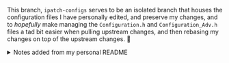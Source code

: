 This branch, `ipatch-configs` serves to be an isolated branch that houses the configuration files I have personally edited, and preserve my changes, and to _hopefully_ make managing the `Configuration.h` and `Configuration_Adv.h` files a tad bit easier when pulling upstream changes, and then rebasing my changes on top of the upstream changes. 🤞

<details>

<summary>Notes added from my personal README</summary>

## ❗️ Warning

This is an incomplete fork of Marlin 2.0.x to work with a _Creality_ **CR-10S Pro** 3d printer.  Some componentes of the printer remain stock, while other have been upgraded or removed entirely.

## Preamble

Additional documentation can be found at the [Marlin Home Page](https://marlinfw.org/).
Please test this firmware and let us know if it misbehaves in any way. Volunteers are standing by!

- upgraded from stock touch screen to **12864 full graphics display**
- upgraded from stock logic board to **SKR v1.3** with TMC 2208 v3 stepper drivers in UART mode
- upgraded stock hot end to Mosquito hotend.
- upgraded stock build plate to a ~~Wham Bam~~ with a PEX top layer / coating, and spent several hours scraping existing Al build surfaces.
- upgraded extruder to **zesty nimble v1**
- installed a zsync mount for top of z axis rods using a GT2 belt along with two GT2 20 tooth pulleys.
- replaced stock build plate adjustment springs with nylon spacers

> this fork of marlin has been tweaked to accommodate the above listed upgrades

## Understanding Changes

I've tried my best to list the changes I've made to the **Configuration.h** and **Configuration_Adv.h** files with `todo ipatch,` or `todo ipatch, ia github src` single line C style comments ie. `//`

- **todo ipatch, ia github src** I'm using the `#define` statement described from the IA github Marlin fork linked below.
- **todo ipatch** is a setting I tweaked, more than likely from watching a YouTube video.

I've been modifying the source using VS Code on macOS, and have been building Marlin 2.0.x using the integrated Platform IO VS Code extension.

To build Marlin 2.0 you'll need [Arduino IDE 1.8.8 or newer](https://www.arduino.cc/en/main/software) or [PlatformIO](http://docs.platformio.org/en/latest/ide.html#platformio-ide). We've posted detailed instructions on [Building Marlin with Arduino](https://marlinfw.org/docs/basics/install_arduino.html) and [Building Marlin with PlatformIO for ReArm](https://marlinfw.org/docs/basics/install_rearm.html) (which applies well to other 32-bit boards).

This git repo tracks the upstream bugfix-branch of marlin 2.0 and I pull those changes into the same branch locally within this repo, then create a new branch from pulled in changes on my local fork of marlin then merge in my changes that I've applied to _configuration.h_ and _configuration_adv.h_ files, and try to squash all merge conflicts in the process.

### alt git workflow

If shit hits the fan, (and it will) checkout upstream changes into local bugfix branch, then create a new branch from upstream bugfix branch and merge each file independently until the build succeeds.

- Marlin/Configuration.h
- Marlin/Configuration_adv.h
- Marlin/_Bootscreen.h
- Marlin/_Statusscreen.h
- README.md _this file, **not** its upstream counterpart_
- platofrmio.ini

To merge in each of the modified files one by one using git from a CLI.

```shell
cd "project root"
git checkout -b fresh-new-bugfix-2.0-branch-from-upstream
git checkout --patch previous-custom-marlin-branch Marlin/Configuration.h
```

## Future Upgrades

- ~~install Zesty Nimble~~
- ~~install wambam build plate~~

## Inspiration

This fork has added settings from watching various YouTube videos _too many to link to every single video_.  And has also been heavily inspired by the [InsanityAutomation fork](https://github.com/InsanityAutomation/Marlin) of Marlin, and more specifically ~~the [CrealityDwin_2.0](https://github.com/InsanityAutomation/Marlin/tree/CrealityDwin_2.0) branch from the InsanityAutomation fork of Marlin~~.

## TODOs

- [ ] setup a pin in the skr boards configuration pins file to map a pin for the filament run out sensor.
- [ ] convert printer to a smooth rail setup a la prusa style printer.
- [ ] display **layer #** of **tot num of layers** on 12864 display
- [ ] display **total time printing** and toggle between, **total time** & **remaining time**
- [ ] setup custom boot logo _personal logo_ for marlin boot process on 12864 display.
- [ ] see if it's possible to display the current speed of the current operation being performed.
- [ ] make _heater gun_ detachable from 858D unit using 7 or 8 pin GX aviation style connector(s)

</details>
